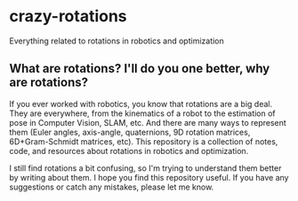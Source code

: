 # crazy-rotations
Everything related to rotations in robotics and optimization
## What are rotations? I'll do you one better, why are rotations?
If you ever worked with robotics, you know that rotations are a big deal. They are everywhere, from the kinematics of a robot to the estimation of pose in Computer Vision, SLAM, etc. And there are many ways to represent them (Euler angles, axis-angle, quaternions, 9D rotation matrices, 6D+Gram-Schmidt matrices, etc). This repository is a collection of notes, code, and resources about rotations in robotics and optimization. 

I still find rotations a bit confusing, so I'm trying to understand them better by writing about them. I hope you find this repository useful. If you have any suggestions or catch any mistakes, please let me know.
